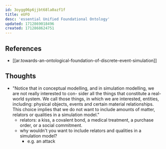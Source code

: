 ```yaml
---
id: 3oygg06p6jjbt68la0azf1f
title: eUFO
desc: 'essential Unified Foundational Ontology'
updated: 1712869018496
created: 1712868624751
---
```


## References

- [[ar.towards-an-ontological-foundation-of-discrete-event-simulation]]

## Thoughts

- "Notice that in conceptual modelling, and in simulation modelling, we are not really interested to con-
sider all the things that constitute a real-world system. We call those things, in which we are interested,
entities, including: physical objects, events and certain material relationships. This choice implies that we
do not want to include amounts of matter, relators or qualities in a simulation model."
  - relators: a kiss, a covalent bond, a medical treatment, a purchase order, or a social commitment.
  - why wouldn't you want to include relators and qualities in a simulation model?
    - e.g. an attack